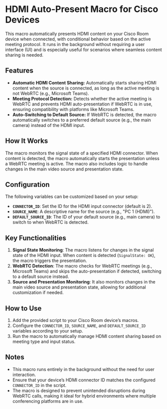 # HDMI Auto-Present Macro for Cisco Devices

This macro automatically presents HDMI content on your Cisco Room device when connected, with conditional behavior based on the active meeting protocol. It runs in the background without requiring a user interface (UI) and is especially useful for scenarios where seamless content sharing is needed.

## Features
- **Automatic HDMI Content Sharing:** Automatically starts sharing HDMI content when the source is connected, as long as the active meeting is not WebRTC (e.g., Microsoft Teams).
- **Meeting Protocol Detection:** Detects whether the active meeting is WebRTC and prevents HDMI auto-presentation if WebRTC is in use, ensuring compatibility with platforms like Microsoft Teams.
- **Auto-Switching to Default Source:** If WebRTC is detected, the macro automatically switches to a preferred default source (e.g., the main camera) instead of the HDMI input.

## How It Works
The macro monitors the signal state of a specified HDMI connector. When content is detected, the macro automatically starts the presentation unless a WebRTC meeting is active. The macro also includes logic to handle changes in the main video source and presentation state.

## Configuration
The following variables can be customized based on your setup:
- **`CONNECTOR_ID`**: Set the ID for the HDMI input connector (default is 2).
- **`SOURCE_NAME`**: A descriptive name for the source (e.g., "PC 1 (HDMI)").
- **`DEFAULT_SOURCE_ID`**: The ID of your default source (e.g., main camera) to switch to when WebRTC is detected.

## Key Functionalities
1. **Signal State Monitoring**: The macro listens for changes in the signal state of the HDMI input. When content is detected (`SignalState: OK`), the macro triggers the presentation.
2. **WebRTC Detection**: The macro checks for WebRTC meetings (e.g., Microsoft Teams) and skips the auto-presentation if detected, switching to a default source instead.
3. **Source and Presentation Monitoring**: It also monitors changes in the main video source and presentation state, allowing for additional customization if needed.

## How to Use
1. Add the provided script to your Cisco Room device’s macros.
2. Configure the `CONNECTOR_ID`, `SOURCE_NAME`, and `DEFAULT_SOURCE_ID` variables according to your setup.
3. Run the macro to automatically manage HDMI content sharing based on meeting type and input status.

## Notes
- This macro runs entirely in the background without the need for user interaction.
- Ensure that your device’s HDMI connector ID matches the configured `CONNECTOR_ID` in the script.
- The macro is designed to prevent unintended disruptions during WebRTC calls, making it ideal for hybrid environments where multiple conferencing platforms are in use.
